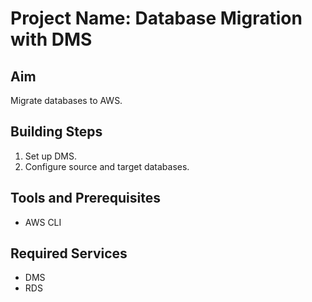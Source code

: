 # Project Name: Database Migration with DMS
## Aim
Migrate databases to AWS.

## Building Steps
1. Set up DMS.
2. Configure source and target databases.

## Tools and Prerequisites
- AWS CLI

## Required Services
- DMS
- RDS
